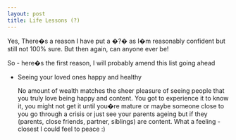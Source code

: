 ```yaml
---
layout: post
title: Life Lessons (?)
---
```


Yes, There�s a reason I have put a �?� as I�m reasonably confident but still not 100% sure.
But then again, can anyone ever be!

So - here�s the first reason, I will probably amend this list going ahead
<UL>
<li> Seeing your loved ones happy and healthy 

No amount of wealth matches the sheer pleasure of seeing people that you truly love being happy and content. You got to experience it to know it, you might not get it until you�re mature or maybe someone close to you go through a crisis or just see your parents ageing but if they (parents, close friends, partner, siblings) are content. What a feeling - closest I could feel to peace :)

</UL>
